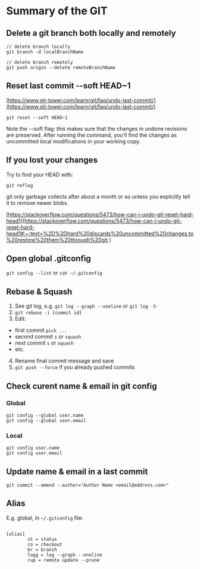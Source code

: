# Summary of the GIT

## Delete a git branch both locally and remotely

```
// delete branch locally
git branch -d localBranchName

// delete branch remotely
git push origin --delete remoteBranchName
```

## Reset last commit --soft HEAD~1

[https://www.git-tower.com/learn/git/faq/undo-last-commit/](https://www.git-tower.com/learn/git/faq/undo-last-commit/)

```
git reset --soft HEAD~1
```

Note the --soft flag: this makes sure that the changes in undone revisions are preserved. After running the command, you'll find the changes as uncommitted local modifications in your working copy.

## If you lost your changes


Try to find your HEAD with:
```
git reflog
```
git only garbage collects after about a month or so unless you explicitly tell it to remove newer blobs.

[https://stackoverflow.com/questions/5473/how-can-i-undo-git-reset-hard-head1](https://stackoverflow.com/questions/5473/how-can-i-undo-git-reset-hard-head1#:~:text=%2D%2Dhard%20discards%20uncommitted%20changes,to%20restore%20them%20through%20git.)

## Open global .gitconfig
```git config --list``` or ```cat ~/.gitconfig```

## Rebase & Squash

1. See git log, e.g. ```git log --graph --oneline``` or ```git log -5``` 
2. ``` git rebase -i [commit id] ```
3. Edit: 
- first commit ```pick ...```
- second commit ```s``` or ```squash```
- next commit ```s``` or ```squash```
- etc.
4. Rename final commit message and save
5. ```git push --force``` if you already pushed commits



## Check curent name & email in git config

### Global
```
git config --global user.name 
git config --global user.email
```

### Local
```
git config user.name
git config user.email
```

## Update name & email in a last commit

```
git commit --amend --author="Author Name <email@address.com>"
```

## Alias

E.g. global, in ```~/.gitconfig``` file:
```

[alias]
        st = status
        co = checkout
        br = branch
        logg = log --graph --oneline
        rup = remote update --prune
```
